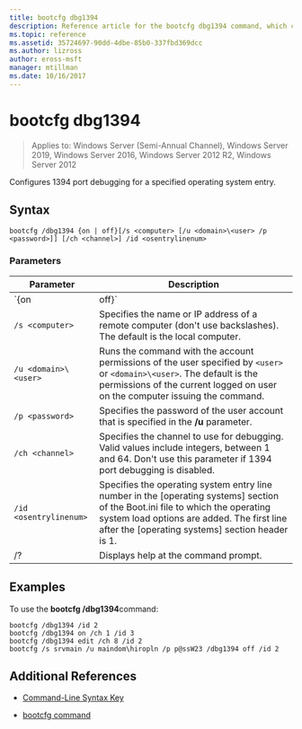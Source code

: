 ```yaml
---
title: bootcfg dbg1394
description: Reference article for the bootcfg dbg1394 command, which configures 1394 port debugging for a specified operating system entry
ms.topic: reference
ms.assetid: 35724697-90dd-4dbe-85b0-337fbd369dcc
ms.author: lizross
author: eross-msft
manager: mtillman
ms.date: 10/16/2017
---
```

# bootcfg dbg1394

> Applies to: Windows Server (Semi-Annual Channel), Windows Server 2019, Windows Server 2016, Windows Server 2012 R2, Windows Server 2012

Configures 1394 port debugging for a specified operating system entry.

## Syntax

```
bootcfg /dbg1394 {on | off}[/s <computer> [/u <domain>\<user> /p <password>]] [/ch <channel>] /id <osentrylinenum>
```

### Parameters

| Parameter | Description |
| --------- | ----------- |
| `{on | off}` | Specifies the value for 1394 port debugging, including:<ul><li>**on.** Enables remote debugging support by adding the /dbg1394 option to the specified `<osentrylinenum>`.</li><li>**off.** Disables remote debugging support by removing the /dbg1394 option from the specified <osentrylinenum>.</li></ul> |
| `/s <computer>` | Specifies the name or IP address of a remote computer (don't use backslashes). The default is the local computer. |
| `/u <domain>\<user>`  | Runs the command with the account permissions of the user specified by `<user>` or `<domain>\<user>`. The default is the permissions of the current logged on user on the computer issuing the command. |
| `/p <password>` | Specifies the password of the user account that is specified in the **/u** parameter. |
| `/ch <channel>` | Specifies the channel to use for debugging. Valid values include integers, between 1 and 64. Don't use this parameter if 1394 port debugging is disabled. |
| `/id <osentrylinenum>` | Specifies the operating system entry line number in the [operating systems] section of the Boot.ini file to which the operating system load options are added. The first line after the [operating systems] section header is 1. |
| /? | Displays help at the command prompt. |

## Examples

To use the **bootcfg /dbg1394**command:

```
bootcfg /dbg1394 /id 2
bootcfg /dbg1394 on /ch 1 /id 3
bootcfg /dbg1394 edit /ch 8 /id 2
bootcfg /s srvmain /u maindom\hiropln /p p@ssW23 /dbg1394 off /id 2
```

## Additional References

- [Command-Line Syntax Key](command-line-syntax-key.md)

- [bootcfg command](bootcfg.md)
